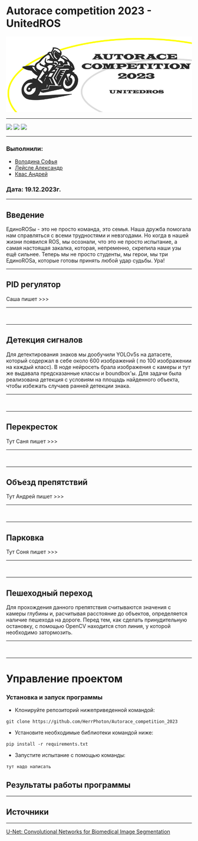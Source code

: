# Autorace competition 2023 - UnitedROS
![](https://github.com/HerrPhoton/Autorace_competition_2023/blob/main/images/%D0%9B%D0%BE%D0%B3%D0%BE.jpg)

---

<img src = "https://img.shields.io/badge/Python 3.9-006C6B?style=for-the-badge&color=3a3b3a&labelColor=%3a3b3a&logo=python&logoColor=FFFFFF"> <img src = 'https://img.shields.io/github/contributors/HerrPhoton/Autorace_competition_2023?style=for-the-badge&color=3a3b3a&labelColor=%3a3b3a&logo=teamspeak&logoColor=FFFFFF'>  <img src ='https://img.shields.io/github/repo-size/HerrPhoton/Autorace_competition_2023?style=for-the-badge&color=3a3b3a&labelColor=%3a3b3a&logo=weightsandbiases&logoColor=FFFFFF'>



---
### Выполнили: 
+ [Володина Софья](https://github.com/PiroJOJO)
+ [Лейсле Александр](https://github.com/HerrPhoton)
+ [Квас Андрей](https://github.com/kvasik3000)
### Дата: 19.12.2023г.
---

## Введение

ЕдиноROSы - это не просто команда, это семья. Наша дружба помогала нам справляться с всеми трудностями и невзгодами. Но когда в нашей жизни появился ROS, мы осознали, что это не просто испытание, а самая настоящая закалка, которая, непременно, скрепила наши узы ещё сильнее. Теперь мы не просто студенты, мы герои, мы три ЕдиноROSа, которые готовы принять любой удар судьбы. Ура! 

---

## PID регулятор

Саша пишет >>>

---

![]()

---

## Детекция сигналов

Для детектирования знаков мы дообучили YOLOv5s на датасете, который содержал в себе около 600 изображений ( по 100 изображении на каждый класс). В ноде нейросеть брала изображения с камеры и тут же выдавала предсказанные классы и boundbox'ы. Для задачи была реализована детекция с условиям на площадь найденного объекта, чтобы избежать случаев ранней детекции знака.

---

![]()

---

## Перекресток

Тут Саня пишет >>>

---

![]()

---
## Объезд препятствий

Тут Андрей пишет >>>

---

![]()

---
## Парковка

Тут Соня пишет >>>

---

![]()

---
## Пешеходный переход

Для прохождения данного препятствия считываются значения с камеры глубины и, расчитывая расстояние до объектов, определяется наличие пешехода на дороге. Перед тем, как сделать принудительную остановку, с помощью OpenCV находится стоп линия, у которой необходимо затормозить.

---

![]()

---
# Управление проектом

### Установка и запуск программы

+ Клонируйте репозиторий нижеприведенной командой:
```
git clone https://github.com/HerrPhoton/Autorace_competition_2023
```
+ Установите необходимые библиотеки командой ниже:
```
pip install -r requirements.txt
```
+ Запустите испытание с помощью команды:
  
```
тут надо написать 
```

## Результаты работы программы

---


## Источники

---
[U-Net: Convolutional Networks for Biomedical Image Segmentation](https://arxiv.org/abs/1505.04597)  
